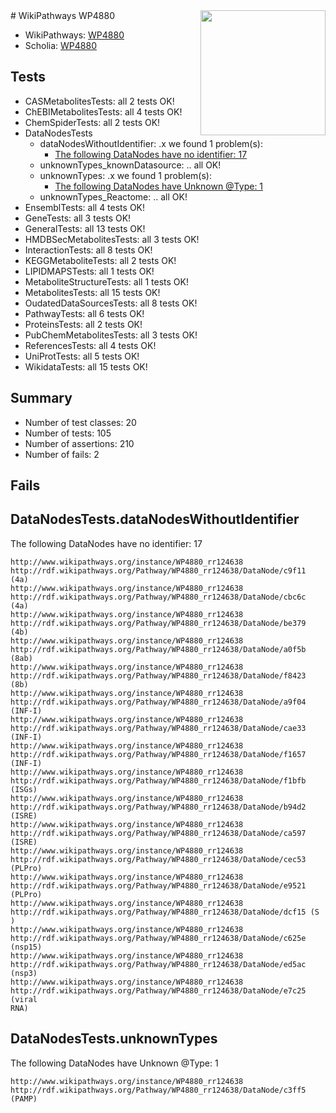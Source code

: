 <img style="float: right; width: 200px" src="https://upload.wikimedia.org/wikipedia/commons/thumb/8/83/Wplogo_with_text_500.png/640px-Wplogo_with_text_500.png" />
# WikiPathways WP4880

* WikiPathways: [WP4880](https://new.wikipathways.org/pathways/WP4880)
* Scholia: [WP4880](https://scholia.toolforge.org/wikipathways/WP4880)
## Tests
* CASMetabolitesTests: all 2 tests OK!
* ChEBIMetabolitesTests: all 4 tests OK!
* ChemSpiderTests: all 2 tests OK!
* DataNodesTests
    * dataNodesWithoutIdentifier: .x we found 1 problem(s):
        * [The following DataNodes have no identifier: 17](#8792c497)
    * unknownTypes_knownDatasource: .. all OK!
    * unknownTypes: .x we found 1 problem(s):
        * [The following DataNodes have Unknown @Type: 1](#839973df)
    * unknownTypes_Reactome: .. all OK!
* EnsemblTests: all 4 tests OK!
* GeneTests: all 3 tests OK!
* GeneralTests: all 13 tests OK!
* HMDBSecMetabolitesTests: all 3 tests OK!
* InteractionTests: all 8 tests OK!
* KEGGMetaboliteTests: all 2 tests OK!
* LIPIDMAPSTests: all 1 tests OK!
* MetaboliteStructureTests: all 1 tests OK!
* MetabolitesTests: all 15 tests OK!
* OudatedDataSourcesTests: all 8 tests OK!
* PathwayTests: all 6 tests OK!
* ProteinsTests: all 2 tests OK!
* PubChemMetabolitesTests: all 3 tests OK!
* ReferencesTests: all 4 tests OK!
* UniProtTests: all 5 tests OK!
* WikidataTests: all 15 tests OK!


## Summary

* Number of test classes: 20
* Number of tests: 105
* Number of assertions: 210
* Number of fails: 2

## Fails

<a name="8792c497" />

## DataNodesTests.dataNodesWithoutIdentifier

The following DataNodes have no identifier: 17
```
http://www.wikipathways.org/instance/WP4880_rr124638 http://rdf.wikipathways.org/Pathway/WP4880_rr124638/DataNode/c9f11 (4a)
http://www.wikipathways.org/instance/WP4880_rr124638 http://rdf.wikipathways.org/Pathway/WP4880_rr124638/DataNode/cbc6c (4a)
http://www.wikipathways.org/instance/WP4880_rr124638 http://rdf.wikipathways.org/Pathway/WP4880_rr124638/DataNode/be379 (4b)
http://www.wikipathways.org/instance/WP4880_rr124638 http://rdf.wikipathways.org/Pathway/WP4880_rr124638/DataNode/a0f5b (8ab)
http://www.wikipathways.org/instance/WP4880_rr124638 http://rdf.wikipathways.org/Pathway/WP4880_rr124638/DataNode/f8423 (8b)
http://www.wikipathways.org/instance/WP4880_rr124638 http://rdf.wikipathways.org/Pathway/WP4880_rr124638/DataNode/a9f04 (INF-I)
http://www.wikipathways.org/instance/WP4880_rr124638 http://rdf.wikipathways.org/Pathway/WP4880_rr124638/DataNode/cae33 (INF-I)
http://www.wikipathways.org/instance/WP4880_rr124638 http://rdf.wikipathways.org/Pathway/WP4880_rr124638/DataNode/f1657 (INF-I)
http://www.wikipathways.org/instance/WP4880_rr124638 http://rdf.wikipathways.org/Pathway/WP4880_rr124638/DataNode/f1bfb (ISGs)
http://www.wikipathways.org/instance/WP4880_rr124638 http://rdf.wikipathways.org/Pathway/WP4880_rr124638/DataNode/b94d2 (ISRE)
http://www.wikipathways.org/instance/WP4880_rr124638 http://rdf.wikipathways.org/Pathway/WP4880_rr124638/DataNode/ca597 (ISRE)
http://www.wikipathways.org/instance/WP4880_rr124638 http://rdf.wikipathways.org/Pathway/WP4880_rr124638/DataNode/cec53 (PLPro)
http://www.wikipathways.org/instance/WP4880_rr124638 http://rdf.wikipathways.org/Pathway/WP4880_rr124638/DataNode/e9521 (PLPro)
http://www.wikipathways.org/instance/WP4880_rr124638 http://rdf.wikipathways.org/Pathway/WP4880_rr124638/DataNode/dcf15 (S )
http://www.wikipathways.org/instance/WP4880_rr124638 http://rdf.wikipathways.org/Pathway/WP4880_rr124638/DataNode/c625e (nsp15)
http://www.wikipathways.org/instance/WP4880_rr124638 http://rdf.wikipathways.org/Pathway/WP4880_rr124638/DataNode/ed5ac (nsp3)
http://www.wikipathways.org/instance/WP4880_rr124638 http://rdf.wikipathways.org/Pathway/WP4880_rr124638/DataNode/e7c25 (viral
RNA)
```

<a name="839973df" />

## DataNodesTests.unknownTypes

The following DataNodes have Unknown @Type: 1
```
http://www.wikipathways.org/instance/WP4880_rr124638 http://rdf.wikipathways.org/Pathway/WP4880_rr124638/DataNode/c3ff5 (PAMP)
```


